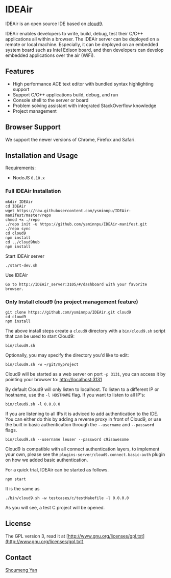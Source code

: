 
# IDEAir

IDEAir is an open source IDE based on [cloud9](https://github.com/ajaxorg/cloud9).

IDEAir enables developers to write, build, debug, test their C/C++ applications all within a browser. The IDEAir server can be deployed on a remote or local machine. Especially, it can be deployed on an embedded system board such as Intel Edison board, and then developers can develop embedded applications over the air (WiFi). 

## Features

  * High performance ACE text editor with bundled syntax highlighting support
  * Support C/C++ applications build, debug, and run
  * Console shell to the server or board
  * Problem solving assistant with integrated StackOverflow knowledge
  * Project management

## Browser Support

We support the newer versions of Chrome, Firefox and Safari.

## Installation and Usage

Requirements:

  * NodeJS `0.10.x`

### Full IDEAir Installation

    mkdir IDEAir
    cd IDEAir
    wget https://raw.githubusercontent.com/ysminnpu/IDEAir-manifest/master/repo
    chmod +x ./repo 
    ./repo init -u https://github.com/ysminnpu/IDEAir-manifest.git
    ./repo sync
    cd cloud9
    npm install
    cd ../cloud9hub
    npm install

Start IDEAir server

    ./start-dev.sh

Use IDEAir

    Go to http://IDEAir_server:3105/#/dashboard with your favorite browser. 


### Only Install cloud9 (no project management feature)

    git clone https://github.com/ysminnpu/IDEAir.git cloud9
    cd cloud9
    npm install

The above install steps create a `cloud9` directory with a `bin/cloud9.sh`
script that can be used to start Cloud9:

    bin/cloud9.sh

Optionally, you may specify the directory you'd like to edit:

    bin/cloud9.sh -w ~/git/myproject

Cloud9 will be started as a web server on port `-p 3131`, you can access it by
pointing your browser to: [http://localhost:3131](http://localhost:3131)

By default Cloud9 will only listen to localhost.
To listen to a different IP or hostname, use the `-l HOSTNAME` flag.
If you want to listen to all IP's:

    bin/cloud9.sh -l 0.0.0.0

If you are listening to all IPs it is adviced to add authentication to the IDE.
You can either do this by adding a reverse proxy in front of Cloud9,
or use the built in basic authentication through the `--username` and `--password` flags.

    bin/cloud9.sh --username leuser --password c9isawesome

Cloud9 is compatible with all connect authentication layers,
to implement your own, please see the `plugins-server/cloud9.connect.basic-auth` plugin
on how we added basic authentication.

For a quick trial, IDEAir can be started as follows. 

    npm start

It is the same as 

    ./bin/cloud9.sh -w testcases/c/testMakefile -l 0.0.0.0

As you will see, a test C project will be opened. 

## License

The GPL version 3, read it at [http://www.gnu.org/licenses/gpl.txt](http://www.gnu.org/licenses/gpl.txt)

## Contact
[Shoumeng Yan](mailto:shoumeng.yan@gmail.com)
